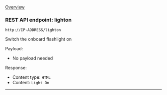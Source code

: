 [Overview](_OVERVIEW.md) 

### REST API endpoint: lighton

`http://IP-ADDRESS/lighton`


Switch the onboard flashlight on


Payload:
- No payload needed

Response:
- Content type: `HTML`
- Content: `Light On`

---
